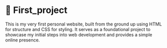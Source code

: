 # 🌟 First_project

This is my very first personal website, built from the ground up using HTML for structure and CSS for styling. It serves as a foundational project to showcase my initial steps into web development and provides a simple online presence.